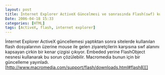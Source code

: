 ```yaml
---
layout: post
title: İnternet Explorer ActiveX Güncelmesi ve sonrasında Flash(swf) kullanılan sayfalardaki sorunlar
Date: 2006-04-18 15:33
categories: [HTML]
tags: [ActiveX, flash, internet explorer]
---
```


İnternet Explorer ActiveX güncellemesi yaptıktan sonra sitelerde
kullanılan flash dosyalarının üzerine mouse ile gelen ziyaretçilerin
karşısına swf alanını kapsayan çirkin bir kenar çizgisi çıkıyor. Embeded yerine
FlashObject nesnesi kullanarak bu sorun çözülebilir. Macromedia bunun
için bir güncelleme yayınladı.
[http://www.macromedia.com/support/flash/downloads.html#flash8][]

  [http://www.macromedia.com/support/flash/downloads.html#flash8]: http://www.macromedia.com/support/flash/downloads.html#flash8
  [100]: http://www.kirupa.com/developer/flash8/flash_fix.htm
